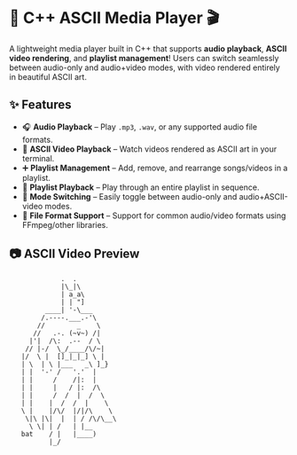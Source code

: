 # 🎵 C++ ASCII Media Player 🎬

A lightweight media player built in C++ that supports **audio playback**, **ASCII video rendering**, and **playlist management**! Users can switch seamlessly between audio-only and audio+video modes, with video rendered entirely in beautiful ASCII art.

## ✨ Features

- 🎧 **Audio Playback** – Play `.mp3`, `.wav`, or any supported audio file formats.
- 📼 **ASCII Video Playback** – Watch videos rendered as ASCII art in your terminal.
- ➕ **Playlist Management** – Add, remove, and rearrange songs/videos in a playlist.
- 🔁 **Playlist Playback** – Play through an entire playlist in sequence.
- 🔀 **Mode Switching** – Easily toggle between audio-only and audio+ASCII-video modes.
- 📂 **File Format Support** – Support for common audio/video formats using FFmpeg/other libraries.

## 📷 ASCII Video Preview

```text
             .  .
             |\_|\
             | a_a\
             | | "]
         ____| '-\___
        /.----.___.-'\
       //        _    \
      //   .-. (~v~) /|
     |'|  /\:  .--  / \
    // |-/  \_/____/\/~|
   |/  \ |  []_|_|_] \ |
   | \  | \ |___   _\ ]_}
   | |  '-' /   '.'  |
   | |     /    /|:  |
   | |     |   / |:  /\
   | |     /  /  |  /  \
   | |    |  /  /  |    \
   \ |    |/\/  |/|/\    \
    \|\ |\|  |  | / /\/\__\
     \ \| | /   | |__
   bat    / |   |____)
          |_/
```
